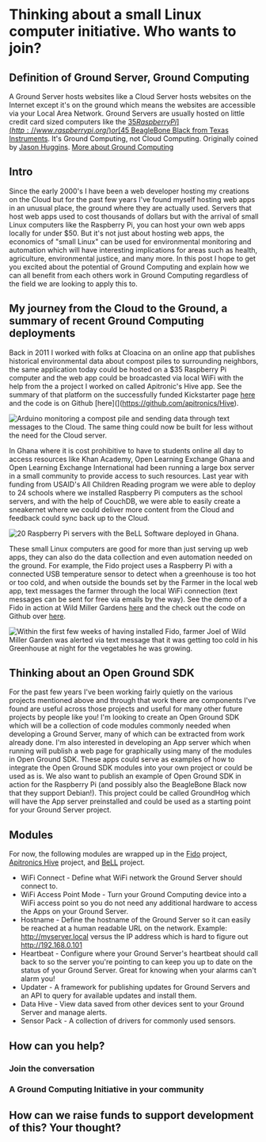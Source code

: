 
# Thinking about a small Linux computer initiative. Who wants to join?

## Definition of Ground Server, Ground Computing
A Ground Server hosts websites like a Cloud Server hosts websites on the Internet except it's on the ground which means the websites are accessible via your Local Area Network. Ground Servers are usually hosted on little credit card sized computers like the [$35 Raspberry Pi](http://www.raspberrypi.org/) or [$45 BeagleBone Black from Texas Instruments](http://beagleboard.org/Products/BeagleBone+Black). It's Ground Computing, not Cloud Computing. Originally coined by [Jason Huggins](https://twitter.com/hugs/status/1605680019). [More about Ground Computing](https://groundcomputing.hackpad.com/About-Ground-Computing-oHwlcUmeH94)

## Intro
Since the early 2000's I have been a web developer hosting my creations on the Cloud but for the past few years I've found myself hosting web apps in an unusual place, the ground where they are actually used. Servers that host web apps used to cost thousands of dollars but with the arrival of small Linux computers like the Raspberry Pi, you can host your own web apps locally for under $50. But it's not just about hosting web apps, the economics of "small Linux" can be used for environmental monitoring and automation which will have interesting implications for areas such as health, agriculture, environmental justice, and many more. In this post I hope to get you excited about the potential of Ground Computing and explain how we can all benefit from each others work in Ground Computing regardless of the field we are looking to apply this to.

## My journey from the Cloud to the Ground, a summary of recent Ground Computing deployments
Back in 2011 I worked with folks at Cloacina on an online app that publishes historical environmental data about compost piles to surrounding neighbors, the same application today could be hosted on a $35 Raspberry Pi computer and the web app could be broadcasted via local WiFi with the help from the a project I worked on called Apitronic's Hive app. See the summary of that platform on the successfully funded Kickstarter page [here]() and the code is on Github [here](](https://github.com/apitronics/Hive).

![Arduino monitoring a compost pile and sending data through text messages to the Cloud. The same thing could now be built for less without the need for the Cloud server.]()

In Ghana where it is cost prohibitive to have to students online all day to access resources like Khan Academy, Open Learning Exchange Ghana and Open Learning Exchange International had been running a large box server in a small community to provide access to such resources. Last year with funding from USAID's All Children Reading program we were able to deploy to 24 schools where we installed Raspberry Pi computers as the school servers, and with the help of CouchDB, we were able to easily create a sneakernet where we could deliver more content from the Cloud and feedback could sync back up to the Cloud.

![20 Raspberry Pi servers with the BeLL Software deployed in Ghana.]()  

These small Linux computers are good for more than just serving up web apps, they can also do the data collection and even automation needed on the ground.  For example, the Fido project uses a Raspberry Pi with a connected USB temperature sensor to detect when a greenhouse is too hot or too cold, and when outside the bounds set by the Farmer in the local web app, text messages the farmer through the local WiFi connection (text messages can be sent for free via emails by the way). See the demo of a Fido in action at Wild Miller Gardens [here]() and the check out the code on Github over [here](). 

![Within the first few weeks of having installed Fido, farmer Joel of Wild Miller Garden was alerted via text message that it was getting too cold in his Greenhouse at night for the vegetables he was growing.]()


## Thinking about an Open Ground SDK
For the past few years I've been working fairly quietly on the various projects mentioned above and through that work there are components I've found are useful across those projects and useful for many other future projects by people like you! I'm looking to create an Open Ground SDK which will be a collection of code modules commonly needed when developing a Ground Server, many of which can be extracted from work already done. I'm also interested in developing an App server which when running will publish a web page for graphically using many of the modules in Open Ground SDK.  These apps could serve as examples of how to integrate the Open Ground SDK modules into your own project or could be used as is. We also want to publish an example of Open Ground SDK in action for the Raspberry Pi (and possibly also the BeagleBone Black now that they support Debian!). This project could be called GroundHog which will have the App server preinstalled and could be used as a starting point for your Ground Server project. 

## Modules
For now, the following modules are wrapped up in the [Fido](https://github.com/rjsteinert/Fido) project, [Apitronics Hive](https://github.com/apitronics/Hive) project, and [BeLL](http://github.com/open-learning-exchange/) project.

- WiFi Connect - Define what WiFi network the Ground Server should connect to.
- WiFi Access Point Mode - Turn your Ground Computing device into a WiFi access point so you do not need any additional hardware to access the Apps on your Ground Server. 
- Hostname - Define the hostname of the Ground Server so it can easily be reached at a human readable URL on the network. Example: http://myserver.local versus the IP address which is hard to figure out http://192.168.0.101
- Heartbeat - Configure where your Ground Server's heartbeat should call  back to so the server you're pointing to can keep you up to date on the  status of your Ground Server. Great for knowing when your alarms can't alarm you!
- Updater - A framework for publishing updates for Ground Servers and an API to query for available updates and install them.
- Data Hive - View data saved from other devices sent to your Ground Server and manage alerts.
- Sensor Pack - A collection of drivers for commonly used sensors.


## How can you help?

### Join the conversation

### A Ground Computing Initiative in your community

## How can we raise funds to support development of this? Your thought?





